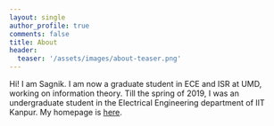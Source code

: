 ```yaml
---
layout: single
author_profile: true
comments: false
title: About
header:
  teaser: '/assets/images/about-teaser.png'
---
```


Hi! I am Sagnik. I am now a graduate student in ECE and ISR at UMD, working on information theory. Till the spring of 2019, I was an undergraduate student in the Electrical Engineering department of IIT Kanpur. My homepage is [here](/).